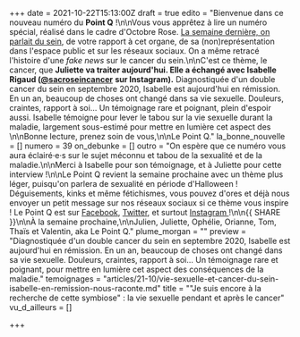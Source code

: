+++
date = 2021-10-22T15:13:00Z
draft = true
edito = "Bienvenue dans ce nouveau numéro du **Point Q** !\n\nVous vous apprêtez à lire un numéro spécial, réalisé dans le cadre d'Octobre Rose. [La semaine dernière, on parlait du sein](https://lepointq.com/newsletters/sein-bolique-sein-pathique/), de votre rapport à cet organe, de sa (non)représentation dans l'espace public et sur les réseaux sociaux. On a même retracé l'histoire d'une _fake news_ sur le cancer du sein.\n\nC'est ce thème, le cancer, que **Juliette va traiter aujourd'hui. Elle a échangé avec Isabelle Rigaud (**[**@sacroseincancer**](https://www.instagram.com/sacroseincancer/) **sur Instagram).** Diagnostiquée d'un double cancer du sein en septembre 2020, Isabelle est aujourd'hui en rémission. En un an, beaucoup de choses ont changé dans sa vie sexuelle. Douleurs, craintes, rapport à soi... Un témoignage rare et poignant, plein d'espoir aussi. Isabelle témoigne pour lever le tabou sur la vie sexuelle durant la maladie, largement sous-estimé pour mettre en lumière cet aspect des \n\nBonne lecture, prenez soin de vous,\n\nLe Point Q."
la_bonne_nouvelle = []
numero = 39
on_debunke = []
outro = "On espère que ce numéro vous aura éclairé·e·s sur le sujet méconnu et tabou de la sexualité et de la maladie.\n\nMerci à Isabelle pour son témoignage, et à Juliette pour cette interview !\n\nLe Point Q revient la semaine prochaine avec un thème plus léger, puisqu'on parlera de sexualité en période d'Halloween ! Déguisements, kinks et même fétichismes, vous pouvez d'ores et déjà nous envoyer un petit message sur nos réseaux sociaux si ce thème vous inspire ! Le Point Q est sur [Facebook](https://www.facebook.com/lepointq.news/), [Twitter](https://twitter.com/LePointQ), et surtout [Instagram ](https://www.instagram.com/lepoint.q/?hl=fr)!\n\n{{ SHARE }}\n\nÀ la semaine prochaine,\n\nJulien, Juliette, Ophélie, Orianne, Tom, Thaïs et Valentin, aka Le Point Q."
plume_morgan = ""
preview = "Diagnostiquée d'un double cancer du sein en septembre 2020, Isabelle est aujourd'hui en rémission. En un an, beaucoup de choses ont changé dans sa vie sexuelle. Douleurs, craintes, rapport à soi... Un témoignage rare et poignant, pour mettre en lumière cet aspect des conséquences de la maladie."
temoignages = "articles/21-10/vie-sexuelle-et-cancer-du-sein-isabelle-en-remission-nous-raconte.md"
title = "\"Je suis encore à la recherche de cette symbiose\" : la vie sexuelle pendant et après le cancer"
vu_d_ailleurs = []

+++
